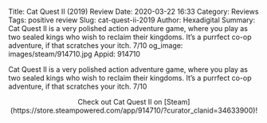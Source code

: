 Title: Cat Quest II (2019) Review
Date: 2020-03-22 16:33
Category: Reviews
Tags: positive review
Slug: cat-quest-ii-2019
Author: Hexadigital
Summary: Cat Quest II is a very polished action adventure game, where you play as two sealed kings who wish to reclaim their kingdoms. It’s a purrfect co-op adventure, if that scratches your itch. 7/10
og_image: images/steam/914710.jpg
Appid: 914710

Cat Quest II is a very polished action adventure game, where you play as two sealed kings who wish to reclaim their kingdoms. It’s a purrfect co-op adventure, if that scratches your itch. 7/10

<center>Check out Cat Quest II on [Steam](https://store.steampowered.com/app/914710/?curator_clanid=34633900)!</center>
